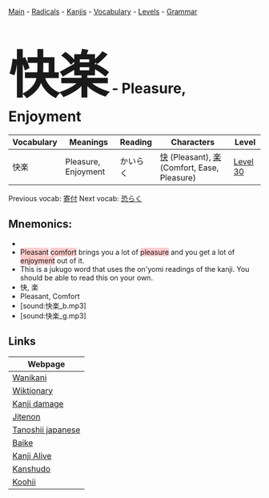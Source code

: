 <style> bigfont {font-size: 100px}</style>
[Main](../README.md) -
[Radicals](../radicals.md) -
[Kanjis](../kanjis.md) -
[Vocabulary](../vocabulary.md) -
[Levels](../levels.md) -
[Grammar](../grammar.md)
# <bigfont> 快楽</bigfont> - Pleasure, Enjoyment 

| Vocabulary | Meanings | Reading | Characters | Level |
| --- | --- | --- | --- | --- |
| 快楽 | Pleasure, Enjoyment | かいらく |  [快](../kanjis/快.md) (Pleasant), [楽](../kanjis/楽.md) (Comfort, Ease, Pleasure) | [Level 30](../levels/wk_level30.md) |

Previous vocab: [寄付](寄付.md) Next vocab: [恐らく](恐らく.md) 

## Mnemonics:

* 
* <span style="background-color:#ffcccb"> Pleasant</span> <span style="background-color:#ffcccb"> comfort</span> brings you a lot of <span style="background-color:#ffcccb"> pleasure</span> and you get a lot of <span style="background-color:#ffcccb"> enjoyment</span> out of it.
* This is a jukugo word that uses the on'yomi readings of the kanji. You should be able to read this on your own.
* 快, 楽
* Pleasant, Comfort
* [sound:快楽_b.mp3]
* [sound:快楽_g.mp3]


## Links 

| Webpage |
| --- |
| [Wanikani          ](https://www.wanikani.com/kanji/快楽) |
| [Wiktionary        ](https://en.wiktionary.org/wiki/快楽) |
| [Kanji damage      ](http://www.kanjidamage.com/kanji/search?utf8=✓&q=快楽) |
| [Jitenon           ](https://jitenon.com/kanji/快楽) |
| [Tanoshii japanese ](https://www.tanoshiijapanese.com/dictionary/kanji.cfm?k=快楽) |
| [Baike             ](https://baike.baidu.com/item/快楽) |
| [Kanji Alive       ](https://app.kanjialive.com/快楽) |
| [Kanshudo          ](https://www.kanshudo.com/searchmn?q=快楽) |
| [Koohii            ](https://kanji.koohii.com/study/kanji/快楽) |
